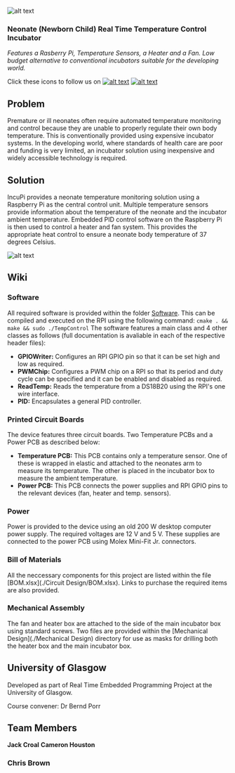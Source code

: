 ![alt text](https://raw.githubusercontent.com/croaljack0/IncubatePi/master/Media/incupi_logo_2_lowres.png)

### Neonate (Newborn Child) Real Time Temperature Control Incubator
*Features a Rasberry Pi, Temperature Sensors, a Heater and a Fan.*
*Low budget alternative to conventional incubators suitable for the developing world.*

[facebook_icon]: https://raw.githubusercontent.com/croaljack0/IncubatePi/master/Media/facebook_icon.png
[facebook_url]: https://www.facebook.com/IncuPi/

[instagram_icon]: https://raw.githubusercontent.com/croaljack0/IncubatePi/master/Media/instagram_icon.png
[instagram_url]: https://www.instagram.com/incupi_project

Click these icons to follow us on  [![alt text][facebook_icon]][facebook_url] [![alt text][instagram_icon]][instagram_url]

## Problem

Premature or ill neonates often require automated temperature monitoring and control because they are unable to properly regulate their own body temperature. This is conventionally provided using expensive incubator systems. In the developing world, where standards of health care are poor and funding is very limited, an incubator solution using inexpensive and widely accessible technology is required.

## Solution

IncuPi provides a neonate temperature monitoring solution using a Raspberry Pi as the central control unit. Multiple temperature sensors provide information about the temperature of the neonate and the incubator ambient temperature. Embedded PID control software on the Raspberry Pi is then used to control a heater and fan system. This provides the appropriate heat control to ensure a neonate body temperature of 37 degrees Celsius.

![alt text](https://raw.githubusercontent.com/croaljack0/IncubatePi/master/Media/incupi_block_diagram.png)

## Wiki 

### Software
All required software is provided within the folder [Software](./Software). This can be compiled and executed on the RPI using the following command:
`cmake . && make && sudo ./TempControl`
The software features a main class and 4 other classes as follows (full documentation is avaliable in each of the respective header files):
* **GPIOWriter:** Configures an RPI GPIO pin so that it can be set high and low as required.
* **PWMChip:** Configures a PWM chip on a RPI so that its period and duty cycle can be specified and it can be enabled and disabled as required.
* **ReadTemp:** Reads the temperature from a DS18B20 using the RPI's one wire interface.
* **PID:** Encapsulates a general PID controller.

### Printed Circuit Boards
The device features three circuit boards. Two Temperature PCBs and a Power PCB as described below:
* **Temperature PCB:** This PCB contains only a temperature sensor. One of these is wrapped in elastic and attached to the neonates arm to measure its temperature. The other is placed in the incubator box to measure the ambient temperature. 
* **Power PCB:** This PCB connects the power supplies and RPI GPIO pins to the relevant devices (fan, heater and temp. sensors).

### Power 
Power is provided to the device using an old 200 W desktop computer power supply. The required voltages are 12 V and 5 V. These supplies are connected to the power PCB using Molex Mini-Fit Jr. connectors.

### Bill of Materials
All the neccessary components for this project are listed within the file [BOM.xlsx](./Circuit Design/BOM.xlsx). Links to purchase the required items are also provided. 

### Mechanical Assembly 
The fan and heater box are attached to the side of the main incubator box using standard screws. Two files are provided within the [Mechanical Design](./Mechanical Design) directory for use as masks for drilling both the heater box and the main incubator box.

## University of Glasgow

Developed as part of Real Time Embedded Programming Project at the University of Glasgow.

Course convener:    Dr Bernd Porr

## Team Members

**Jack Croal**
**Cameron Houston**
### Chris Brown
